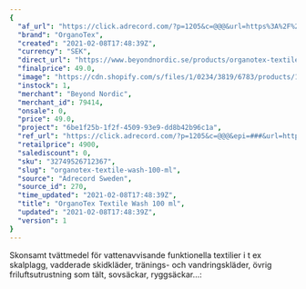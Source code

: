 ```yaml
---
{
  "af_url": "https://click.adrecord.com/?p=1205&c=@@@&url=https%3A%2F%2Fwww.beyondnordic.se%2Fproducts%2Forganotex-textile-wash-100-ml",
  "brand": "OrganoTex",
  "created": "2021-02-08T17:48:39Z",
  "currency": "SEK",
  "direct_url": "https://www.beyondnordic.se/products/organotex-textile-wash-100-ml",
  "finalprice": 49.0,
  "image": "https://cdn.shopify.com/s/files/1/0234/3819/6783/products/102367OTBioCareSportTextileWash500mlJPEG_b392c091-8adb-4c7d-b052-480aeabb4550_2048x2048.jpg",
  "instock": 1,
  "merchant": "Beyond Nordic",
  "merchant_id": 79414,
  "onsale": 0,
  "price": 49.0,
  "project": "6be1f25b-1f2f-4509-93e9-dd8b42b96c1a",
  "ref_url": "https://click.adrecord.com/?p=1205&c=@@@&epi=###&url=https%3A%2F%2Fwww.beyondnordic.se%2Fproducts%2Forganotex-textile-wash-100-ml",
  "retailprice": 4900,
  "salediscount": 0,
  "sku": "32749526712367",
  "slug": "organotex-textile-wash-100-ml",
  "source": "Adrecord Sweden",
  "source_id": 270,
  "time_updated": "2021-02-08T17:48:39Z",
  "title": "OrganoTex Textile Wash 100 ml",
  "updated": "2021-02-08T17:48:39Z",
  "version": 1
}
---
```


Skonsamt tvättmedel för vattenavvisande funktionella textilier i t ex skalplagg, vadderade skidkläder, tränings- och vandringskläder, övrig friluftsutrustning som tält, sovsäckar, ryggsäckar…:
